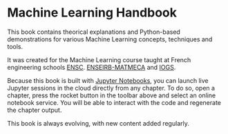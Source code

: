 # Machine Learning Handbook

This book contains theorical explanations and Python-based demonstrations for various Machine Learning concepts, techniques and tools.

It was created for the Machine Learning course taught at French engineering schools [ENSC](https://ensc.bordeaux-inp.fr). [ENSEIRB-MATMECA](https://enseirb-matmeca.bordeaux-inp.fr) and [IOGS](https://www.institutoptique.fr).

Because this book is built with [Jupyter Notebooks](https://jupyter.org/), you can launch live Jupyter sessions in the cloud directly from any chapter. To do so, open a chapter, press the rocket button in the toolbar above and select an online notebook service. You will be able to interact with the code and regenerate the chapter output.

This book is always evolving, with new content added regularly.
